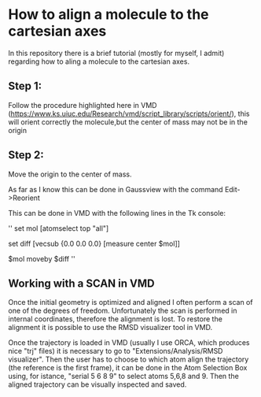 # How to align a molecule to the cartesian axes
In this repository there is a brief tutorial (mostly for myself, I admit) regarding how to aling a molecule to the cartesian axes. 

## Step 1:

Follow the procedure highlighted here in VMD (https://www.ks.uiuc.edu/Research/vmd/script_library/scripts/orient/), this will orient correctly the molecule,but the center of mass may not be in the origin

## Step 2:
Move the origin to the center of mass. 

As far as I know this can be done in Gaussview with the command Edit->Reorient

This can be done in VMD with the following lines in the Tk console:

'' set mol [atomselect top "all"]

set diff [vecsub {0.0 0.0 0.0} [measure center $mol]]

$mol moveby $diff ''


## Working with a SCAN in VMD

Once the initial geometry is optimized and aligned I often perform a scan of one of the degrees of freedom. Unfortunately the scan is performed in internal coordinates, therefore the alignment is lost. To restore the alignment it is possible to use the RMSD visualizer tool in VMD. 

Once the trajectory is loaded in VMD (usually I use ORCA, which produces nice "trj" files) it is necessary to go to "Extensions/Analysis/RMSD visualizer". Then the user has to choose to which atom align the trajectory (the reference is the first frame), it can be done in the Atom Selection Box using, for istance, "serial 5 6 8 9" to select atoms 5,6,8 and 9. Then the aligned trajectory can be visually inspected and saved. 
